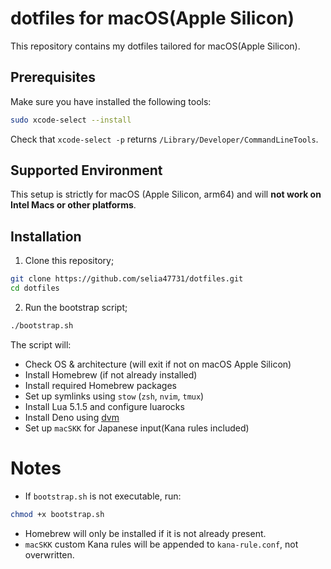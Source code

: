 # dotfiles for macOS(Apple Silicon)

This repository contains my dotfiles tailored for macOS(Apple Silicon).

## Prerequisites
Make sure you have installed the following tools:
```bash
sudo xcode-select --install
```
Check that `xcode-select -p` returns `/Library/Developer/CommandLineTools`.

## Supported Environment
This setup is strictly for macOS (Apple Silicon, arm64) and will **not work on Intel Macs or other platforms**.

## Installation
1. Clone this repository;
```bash
git clone https://github.com/selia47731/dotfiles.git
cd dotfiles
```

2. Run the bootstrap script;
```bash
./bootstrap.sh
```
The script will:
- Check OS & architecture (will exit if not on macOS Apple Silicon)
- Install Homebrew (if not already installed)
- Install required Homebrew packages
- Set up symlinks using `stow` (`zsh`, `nvim`, `tmux`)
- Install Lua 5.1.5 and configure luarocks
- Install Deno using [dvm](https://github.com/justjavac/dvm)
- Set up `macSKK` for Japanese input(Kana rules included)

# Notes
- If `bootstrap.sh` is not executable, run:
```bash
chmod +x bootstrap.sh
```
- Homebrew will only be installed if it is not already present.
- `macSKK` custom Kana rules will be appended to `kana-rule.conf`, not overwritten.
